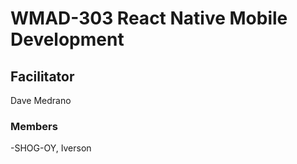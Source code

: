 # WMAD-303 React Native Mobile Development

## Facilitator
Dave Medrano

### Members
-SHOG-OY, Iverson

